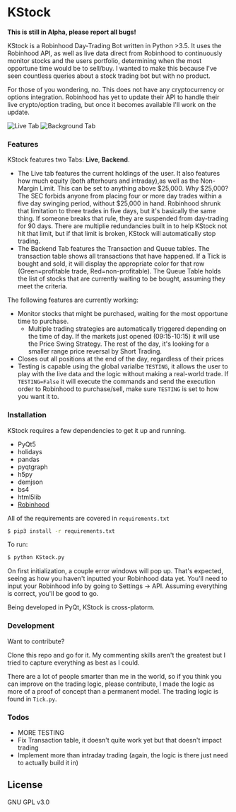 
# KStock

**This is still in Alpha, please report all bugs!**


KStock is a Robinhood Day-Trading Bot written in Python >3.5. It uses the Robinhood API, as well as live data direct from Robinhood to continuously monitor stocks and the users portfolio, determining when the most opportune time would be to sell/buy. I wanted to make this because I've seen countless queries about a stock trading bot but with no product. 

For those of you wondering, no. This does not have any cryptocurrency or options integration. Robinhood has yet to update their API to handle their live crypto/option trading, but once it becomes available I'll work on the update.

![Live Tab](https://i.imgur.com/hlqzxp6.png) ![Background Tab](https://i.imgur.com/49ipYtt.png)

### Features

KStock features two Tabs: **Live**, **Backend**. 
* The Live tab features the current holdings of the user. It also features how much equity (both afterhours and intraday),as well as the Non-Margin Limit. This can be set to anything above $25,000. Why $25,000? The SEC forbids anyone from placing four or more day trades within a five day swinging period, without $25,000 in hand. Robinhood shrunk that limitation to three trades in five days, but it's basically the same thing. If someone breaks that rule, they are suspended from day-trading for 90 days. There are multiplie redundancies built in to help KStock not hit that limit, but if that limit is broken, KStock will automatically stop trading. 
* The Backend Tab features the Transaction and Queue tables. The transaction table shows all transactions that have happened. If a Tick is bought and sold, it will display the appropriate color for that row (Green=profitable trade, Red=non-profitable). The Queue Table holds the list of stocks that are currently waiting to be bought, assuming they meet the criteria. 

The following features are currently working:

* Monitor stocks that might be purchased, waiting for the most opportune time to purchase.
    * Multiple trading strategies are automatically triggered depending on the time of day. If the markets just opened (09:15-10:15) it will use the Price Swing Strategy. The rest of the day, it's looking for a smaller range price reversal by Short Trading.
* Closes out all positions at the end of the day, regardless of their prices
* Testing is capable using the global varialbe `TESTING`, it allows the user to play with the live data and the logic without making a real-world trade. If `TESTING=False` it will execute the commands and send the execution order to Robinhood to purchase/sell, make sure `TESTING` is set to how you want it to.

### Installation

KStock requires a few dependencies to get it up and running.
* PyQt5
* holidays
* pandas
* pyqtgraph
* h5py
* demjson
* bs4
* html5lib
* [Robinhood](https://github.com/Jamonek/Robinhood)

All of the requirements are covered in `requirements.txt`

```sh
$ pip3 install -r requirements.txt
```

To run:
```sh
$ python KStock.py
```


On first initialization, a couple error windows will pop up. That's expected, seeing as how you haven't inputted your Robinhood data yet.
You'll need to input your Robinhood info by going to Settings -> API. Assuming everything is correct, you'll be good to go.

Being developed in PyQt, KStock is cross-platorm.


### Development

Want to contribute?

Clone this repo and go for it. My commenting skills aren't the greatest but I tried to capture everything as best as I could.

There are a lot of people smarter than me in the world, so if you think you can improve on the trading logic, please contribute, I made the logic as more of a proof of concept than a permanent model. The trading logic is found in `Tick.py`. 

### Todos

 - MORE TESTING
 - Fix Transaction table, it doesn't quite work yet but that doesn't impact trading
 - Implement more than intraday trading (again, the logic is there just need to actually build it in)
  
License
----

GNU GPL v3.0


